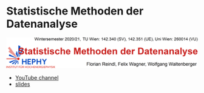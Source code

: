 # Statistische Methoden der Datenanalyse

<img width=1000 src="kanalbild.png" />

 * [YouTube channel](https://www.youtube.com/WolfgangWaltenberger)
 * [slides](Folien.pdf)
